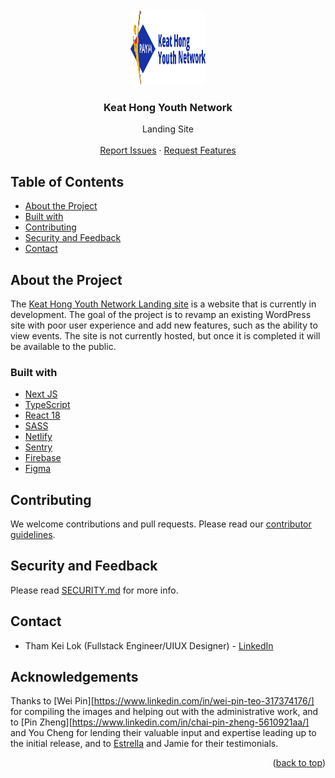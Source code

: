 <div id="top"></div>

<!-- PROJECT LOGO -->
<br />
<div align="center">
  <a href="https://github.com/KeatHongYN/khyn-landing">
    <img src="public/assets/svg/logo-khyn.svg" alt="Logo" width="120" height="120">
  </a>

<h3 align="center">Keat Hong Youth Network</h3>
  <p align="center">
    Landing Site
    <br />
    <br />
    <!-- <a href="https://www.keathongyouths.sg">Production Site (currently still old site)</a>
    ·
    <a href="#">Staging Site (coming soon)</a>
    · -->
    <a href="https://github.com/KeatHongYN/khyn-landing/blob/master/SECURITY.md">Report Issues</a>
    ·
    <a href="https://github.com/Ducksss/HacknRoll2023-Robin-Hood/issues">Request Features</a>
  </p>
</div>

<!-- TABLE OF CONTENTS -->

## Table of Contents

-   [About the Project](#about-the-project)
-   [Built with](#built-with)
-   [Contributing](#contributing)
-   [Security and Feedback](#security-and-feedback)
-   [Contact](#contact)

## About the Project

<a href="#about-the-project"></a>

The [Keat Hong Youth Network Landing site](https://www.keathongyouths.sg) is a website that is currently in development. The goal of the project is to revamp an existing WordPress site with poor user experience and add new features, such as the ability to view events. The site is not currently hosted, but once it is completed it will be available to the public.

### Built with

<a href="#built-with"></a>

-   [Next JS](https://nextjs.org/)
-   [TypeScript](https://www.typescriptlang.org/)
-   [React 18](https://reactjs.org/)
-   [SASS](https://sass-lang.com/)
-   [Netlify](https://www.netlify.com/)
-   [Sentry](https://sentry.io/)
-   [Firebase](https://firebase.google.com/)
-   [Figma](https://www.figma.com/)

## Contributing

<a href="#contributing"></a>

We welcome contributions and pull requests. Please read our [contributor guidelines](https://github.com/KeatHongYN/khyn-landing/blob/master/CONTRIBUTING.md).

## Security and Feedback

Please read [SECURITY.md](https://github.com/KeatHongYN/khyn-landing/blob/master/SECURITY.md) for more info.

<a href="#security-and-feedback"></a>

## Contact

<a href="#contact"></a>

-   Tham Kei Lok (Fullstack Engineer/UIUX Designer) - [LinkedIn](https://www.linkedin.com/in/thamkeilok/)

## Acknowledgements

Thanks to [Wei Pin][https://www.linkedin.com/in/wei-pin-teo-317374176/] for compiling the images and helping out with the administrative work, and to [Pin Zheng][https://www.linkedin.com/in/chai-pin-zheng-5610921aa/] and You Cheng for lending their valuable input and expertise leading up to the initial release, and to [Estrella](https://www.linkedin.com/in/estrella-kwok/) and Jamie for their testimonials.

<p align="right">(<a href="#top">back to top</a>)</p>
